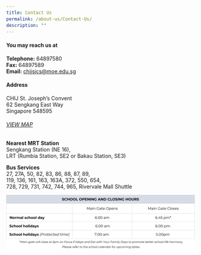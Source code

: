 ```yaml
---
title: Contact Us
permalink: /about-us/Contact-Us/
description: ""
---
```



#### You may reach us at
**Telephone:** 64897580  
**Fax:** 64897589  
**Email:** [chijsjcs@moe.edu.sg](mailto:chijsjcs@moe.edu.sg)  

#### Address  
CHIJ St. Joseph’s Convent  
62 Sengkang East Way  
Singapore 548595  
###### [VIEW MAP](https://goo.gl/maps/aNKfVgxBVhmPTe4t9)  

**Nearest MRT Station**  
Sengkang Station (NE 16),  
LRT (Rumbia Station, SE2 or Bakau Station, SE3)  
  
**Bus Services**  
27, 27A, 50, 82, 83, 86, 88, 87, 89,  
119, 136, 161, 163, 163A, 372, 550, 654,  
728, 729, 731, 742, 744, 965, Rivervale Mall Shuttle  

![](/images/About%20us/Contact%20Us/School%20Opening%20hours.jpg)
	
	
	
	
	
	